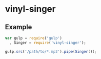 # vinyl-singer

## Example

``` javascript
var gulp = require('gulp')
  , Singer = require('vinyl-singer');

gulp.src('/path/to/*.mp3').pipe(Singer());
```

